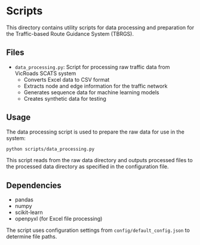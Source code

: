 # Scripts

This directory contains utility scripts for data processing and preparation for the Traffic-based Route Guidance System (TBRGS).

## Files

- `data_processing.py`: Script for processing raw traffic data from VicRoads SCATS system
  - Converts Excel data to CSV format
  - Extracts node and edge information for the traffic network
  - Generates sequence data for machine learning models
  - Creates synthetic data for testing

## Usage

The data processing script is used to prepare the raw data for use in the system:

```bash
python scripts/data_processing.py
```

This script reads from the raw data directory and outputs processed files to the processed data directory as specified in the configuration file.

## Dependencies

- pandas
- numpy
- scikit-learn
- openpyxl (for Excel file processing)

The script uses configuration settings from `config/default_config.json` to determine file paths.
